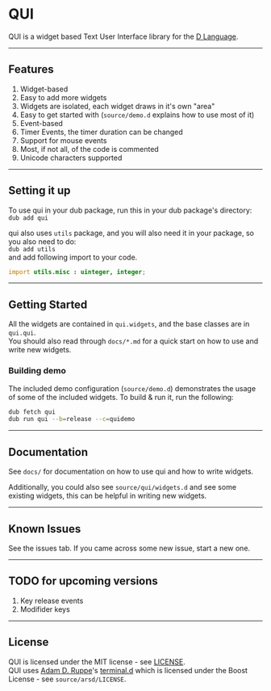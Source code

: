 # QUI

QUI is a widget based Text User Interface library for the [D Language](http://dlang.org/).

---

## Features

1. Widget-based
1. Easy to add more widgets
1. Widgets are isolated, each widget draws in it's own "area"
1. Easy to get started with (`source/demo.d` explains how to use most of it)
1. Event-based
1. Timer Events, the timer duration can be changed
1. Support for mouse events
1. Most, if not all, of the code is commented
1. Unicode characters supported

---

## Setting it up

To use qui in your dub package, run this in your dub package's directory:  
`dub add qui`  

qui also uses `utils` package, and you will also need it in your package, so you also need to do:  
`dub add utils`  
and add following import to your code.
```D
import utils.misc : uinteger, integer;
```

---

## Getting Started

All the widgets are contained in `qui.widgets`, and the base classes are in `qui.qui`.  
You should also read through `docs/*.md` for a quick start on how to use and write new widgets.

### Building demo

The included demo configuration (`source/demo.d`) demonstrates the usage of some of the included widgets. To build & run it, run the following:

```bash
dub fetch qui
dub run qui --b=release --c=quidemo
```

---

## Documentation

See `docs/` for documentation on how to use qui and how to write widgets.  

Additionally, you could also see `source/qui/widgets.d` and see some existing widgets, this can be helpful in writing new widgets.

---

## Known Issues

See the issues tab. If you came across some new issue, start a new one.

---

## TODO for upcoming versions

1. Key release events
2. Modifider keys

---

## License
QUI is licensed under the MIT license - see [LICENSE](LICENSE).  
QUI uses [Adam D. Ruppe](https://github.com/adamdruppe)'s [terminal.d](https://github.com/adamdruppe/arsd/blob/master/terminal.d) which is licensed under the Boost License - see `source/arsd/LICENSE`.
